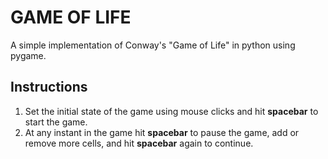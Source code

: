 # GAME OF LIFE
A simple implementation of Conway's "Game of Life" in python using pygame.

## Instructions
1. Set the initial state of the game using mouse clicks and hit **spacebar** to start the game.
2. At any instant in the game hit **spacebar** to pause the game, add or remove more cells, and hit **spacebar** again to continue.
